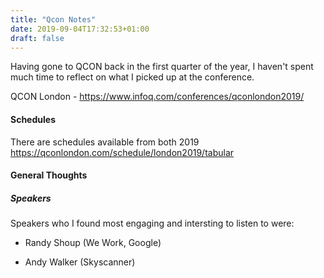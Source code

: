 ```yaml
---
title: "Qcon Notes"
date: 2019-09-04T17:32:53+01:00
draft: false
---
```



Having gone to QCON back in the first quarter of the year, I haven't spent much time to reflect on what I picked up at the conference.

QCON London - https://www.infoq.com/conferences/qconlondon2019/

#### Schedules

There are schedules available from both 2019
https://qconlondon.com/schedule/london2019/tabular

#### General Thoughts

##### Speakers

Speakers who I found most engaging and intersting to listen to were:

* Randy Shoup (We Work, Google)

* Andy Walker (Skyscanner)
